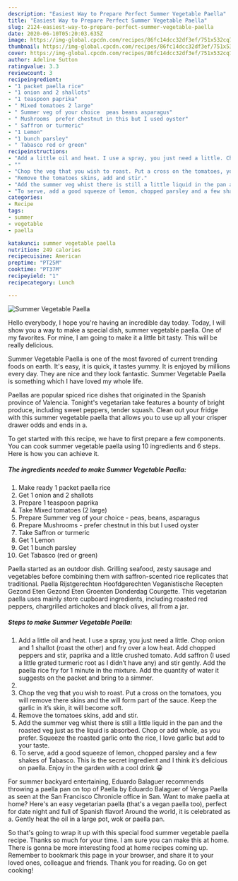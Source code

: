 ```yaml
---
description: "Easiest Way to Prepare Perfect Summer Vegetable Paella"
title: "Easiest Way to Prepare Perfect Summer Vegetable Paella"
slug: 2124-easiest-way-to-prepare-perfect-summer-vegetable-paella
date: 2020-06-10T05:20:03.635Z
image: https://img-global.cpcdn.com/recipes/86fc14dcc32df3ef/751x532cq70/summer-vegetable-paella-recipe-main-photo.jpg
thumbnail: https://img-global.cpcdn.com/recipes/86fc14dcc32df3ef/751x532cq70/summer-vegetable-paella-recipe-main-photo.jpg
cover: https://img-global.cpcdn.com/recipes/86fc14dcc32df3ef/751x532cq70/summer-vegetable-paella-recipe-main-photo.jpg
author: Adeline Sutton
ratingvalue: 3.3
reviewcount: 3
recipeingredient:
- "1 packet paella rice"
- "1 onion and 2 shallots"
- "1 teaspoon paprika"
- " Mixed tomatoes 2 large"
- " Summer veg of your choice  peas beans asparagus"
- " Mushrooms  prefer chestnut in this but I used oyster"
- " Saffron or turmeric"
- "1 Lemon"
- "1 bunch parsley"
- " Tabasco red or green"
recipeinstructions:
- "Add a little oil and heat. I use a spray, you just need a little. Chop onion and 1 shallot (roast the other) and fry over a low heat. Add chopped peppers and stir, paprika and a little crushed tomato. Add saffron (I used a little grated turmeric root as I didn’t have any) and stir gently. Add the paella rice fry for 1 minute in the mixture. Add the quantity of water it suggests on the packet and bring to a simmer."
- ""
- "Chop the veg that you wish to roast. Put a cross on the tomatoes, you will remove there skins and the will form part of the sauce. Keep the garlic in it’s skin, it will become soft."
- "Remove the tomatoes skins, add and stir."
- "Add the summer veg whist there is still a little liquid in the pan and the roasted veg just as the liquid is absorbed. Chop or add whole, as you prefer. Squeeze the roasted garlic onto the rice, I love garlic but add to your taste."
- "To serve, add a good squeeze of lemon, chopped parsley and a few shakes of Tabasco. This is the secret ingredient and I think it’s delicious on paella. Enjoy in the garden with a cool drink 😀"
categories:
- Recipe
tags:
- summer
- vegetable
- paella

katakunci: summer vegetable paella 
nutrition: 249 calories
recipecuisine: American
preptime: "PT25M"
cooktime: "PT37M"
recipeyield: "1"
recipecategory: Lunch

---
```



![Summer Vegetable Paella](https://img-global.cpcdn.com/recipes/86fc14dcc32df3ef/751x532cq70/summer-vegetable-paella-recipe-main-photo.jpg)

Hello everybody, I hope you're having an incredible day today. Today, I will show you a way to make a special dish, summer vegetable paella. One of my favorites. For mine, I am going to make it a little bit tasty. This will be really delicious.

Summer Vegetable Paella is one of the most favored of current trending foods on earth. It's easy, it is quick, it tastes yummy. It is enjoyed by millions every day. They are nice and they look fantastic. Summer Vegetable Paella is something which I have loved my whole life.

Paellas are popular spiced rice dishes that originated in the Spanish province of Valencia. Tonight&#39;s vegetarian take features a bounty of bright produce, including sweet peppers, tender squash. Clean out your fridge with this summer vegetable paella that allows you to use up all your crisper drawer odds and ends in a.


To get started with this recipe, we have to first prepare a few components. You can cook summer vegetable paella using 10 ingredients and 6 steps. Here is how you can achieve it.

<!--inarticleads1-->

##### The ingredients needed to make Summer Vegetable Paella:

1. Make ready 1 packet paella rice
1. Get 1 onion and 2 shallots
1. Prepare 1 teaspoon paprika
1. Take  Mixed tomatoes (2 large)
1. Prepare  Summer veg of your choice - peas, beans, asparagus
1. Prepare  Mushrooms - prefer chestnut in this but I used oyster
1. Take  Saffron or turmeric
1. Get 1 Lemon
1. Get 1 bunch parsley
1. Get  Tabasco (red or green)


Paella started as an outdoor dish. Grilling seafood, zesty sausage and vegetables before combining them with saffron-scented rice replicates that traditional. Paella Rijstgerechten Hoofdgerechten Veganistische Recepten Gezond Eten Gezond Eten Groenten Donderdag Courgette. This vegetarian paella uses mainly store cupboard ingredients, including roasted red peppers, chargrilled artichokes and black olives, all from a jar. 

<!--inarticleads2-->

##### Steps to make Summer Vegetable Paella:

1. Add a little oil and heat. I use a spray, you just need a little. Chop onion and 1 shallot (roast the other) and fry over a low heat. Add chopped peppers and stir, paprika and a little crushed tomato. Add saffron (I used a little grated turmeric root as I didn’t have any) and stir gently. Add the paella rice fry for 1 minute in the mixture. Add the quantity of water it suggests on the packet and bring to a simmer.
1. 
1. Chop the veg that you wish to roast. Put a cross on the tomatoes, you will remove there skins and the will form part of the sauce. Keep the garlic in it’s skin, it will become soft.
1. Remove the tomatoes skins, add and stir.
1. Add the summer veg whist there is still a little liquid in the pan and the roasted veg just as the liquid is absorbed. Chop or add whole, as you prefer. Squeeze the roasted garlic onto the rice, I love garlic but add to your taste.
1. To serve, add a good squeeze of lemon, chopped parsley and a few shakes of Tabasco. This is the secret ingredient and I think it’s delicious on paella. Enjoy in the garden with a cool drink 😀


For summer backyard entertaining, Eduardo Balaguer recommends throwing a paella pan on top of Paella by Eduardo Balaguer of Venga Paella as seen at the San Francisco Chronicle office in San. Want to make paella at home? Here&#39;s an easy vegetarian paella (that&#39;s a vegan paella too), perfect for date night and full of Spanish flavor! Around the world, it is celebrated as a. Gently heat the oil in a large pot, wok or paella pan. 

So that's going to wrap it up with this special food summer vegetable paella recipe. Thanks so much for your time. I am sure you can make this at home. There is gonna be more interesting food at home recipes coming up. Remember to bookmark this page in your browser, and share it to your loved ones, colleague and friends. Thank you for reading. Go on get cooking!
